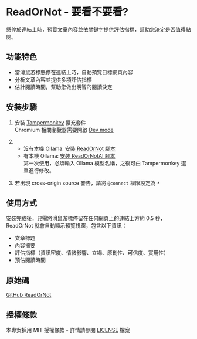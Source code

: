 # ReadOrNot - 要看不要看?

懸停於連結上時，預覽文章內容並依關鍵字提供評估指標，幫助您決定是否值得點閱。

## 功能特色

- 當滑鼠游標懸停在連結上時，自動預覽目標網頁內容
- 分析文章內容並提供多項評估指標
- 估計閱讀時間，幫助您做出明智的閱讀決定

## 安裝步驟

1. 安裝 [Tampermonkey](https://www.tampermonkey.net/) 擴充套件<br>
   Chromium 相關瀏覽器需要開啟 [Dev mode](https://www.tampermonkey.net/faq.php#Q209)

2. 
   - 沒有本機 Ollama: [安裝 ReadOrNot 腳本](https://github.com/ChrisTorng/ReadOrNot/raw/refs/heads/main/ReadOrNot.user.js)
   - 有本機 Ollama: [安裝 ReadOrNotAI 腳本](https://github.com/ChrisTorng/ReadOrNot/raw/refs/heads/main/ReadOrNotAI.user.js)<br>
     第一次使用，必須輸入 Ollama 模型名稱，之後可由 Tampermonkey 選單進行修改。

3. 若出現 cross-origin source 警告，請將 `@connect` 權限設定為 `*`

## 使用方式

安裝完成後，只需將滑鼠游標停留在任何網頁上的連結上方約 0.5 秒，ReadOrNot 就會自動顯示預覽視窗，包含以下資訊：

- 文章標題
- 內容摘要
- 評估指標（資訊密度、情緒影響、立場、原創性、可信度、實用性）
- 預估閱讀時間

## 原始碼

[GitHub ReadOrNot](https://github.com/ChrisTorng/ReadOrNot)

## 授權條款

本專案採用 MIT 授權條款 - 詳情請參閱 [LICENSE](LICENSE) 檔案
